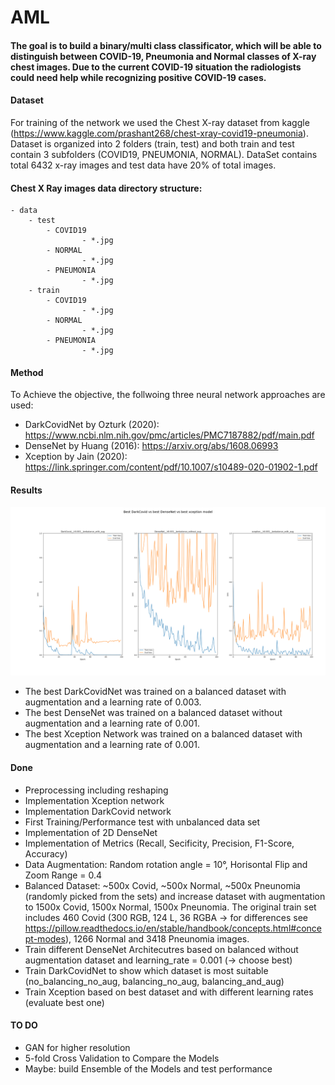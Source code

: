 # AML

#### The goal is to build a binary/multi class classificator, which will be able to distinguish between COVID-19, Pneumonia and Normal classes of X-ray chest images. Due to the current COVID-19 situation the radiologists could need help while recognizing positive COVID-19 cases.

#### Dataset
For training of the network we used the Chest X-ray dataset from kaggle (https://www.kaggle.com/prashant268/chest-xray-covid19-pneumonia). Dataset is organized into 2 folders (train, test) and both train and test contain 3 subfolders (COVID19, PNEUMONIA, NORMAL). DataSet contains total 6432 x-ray images and test data have 20% of total images.

#### Chest X Ray images data directory structure:
	- data 
		- test
			- COVID19
       				- *.jpg
			- NORMAL
       				- *.jpg
			- PNEUMONIA
       				- *.jpg
		- train
			- COVID19
       				- *.jpg
			- NORMAL
       				- *.jpg
			- PNEUMONIA
       				- *.jpg


#### Method

To Achieve the objective, the follwoing three neural network approaches are used:

- DarkCovidNet by Ozturk (2020): https://www.ncbi.nlm.nih.gov/pmc/articles/PMC7187882/pdf/main.pdf
- DenseNet by Huang (2016): https://arxiv.org/abs/1608.06993
- Xception by Jain (2020): https://link.springer.com/content/pdf/10.1007/s10489-020-01902-1.pdf

#### Results

![plot](BestArchitecturesComparison.png)

- The best DarkCovidNet was trained on a balanced dataset with augmentation and a learning rate of 0.003.
- The best DenseNet was trained on a balanced dataset without augmentation and a learning rate of 0.001.
- The best Xception Network was trained on a balanced dataset with augmentation and a learning rate of 0.001.

#### Done

- Preprocessing including reshaping
- Implementation Xception network
- Implementation DarkCovid network
- First Training/Performance test with unbalanced data set
- Implementation of 2D DenseNet
- Implementation of Metrics (Recall, Secificity, Precision, F1-Score, Accuracy)
- Data Augmentation: Random rotation angle  = 10°, Horisontal Flip and Zoom Range = 0.4
- Balanced Dataset: ~500x Covid, ~500x Normal, ~500x Pneunomia (randomly picked from the sets) and increase dataset with augmentation to 1500x Covid, 1500x Normal, 1500x Pneunomia. The original train set includes 460 Covid (300 RGB, 124 L, 36 RGBA -> for differences see https://pillow.readthedocs.io/en/stable/handbook/concepts.html#concept-modes), 1266 Normal and 3418 Pneunomia images.
- Train different DenseNet Architecutres based on balanced without augmentation dataset and learning_rate = 0.001 (-> choose best)
- Train DarkCovidNet to show which dataset is most suitable (no_balancing_no_aug, balancing_no_aug, balancing_and_aug)
- Train Xception based on best dataset and with different learning rates (evaluate best one)

#### TO DO
- GAN for higher resolution	
- 5-fold Cross Validation to Compare the Models
- Maybe: build Ensemble of the Models and test performance

